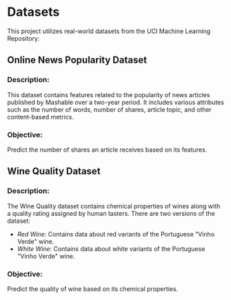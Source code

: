 # Datasets

This project utilizes real-world datasets from the UCI Machine Learning Repository:

## Online News Popularity Dataset

### Description:

This dataset contains features related to the popularity of news articles published by Mashable over a two-year period. It includes various attributes such as the number of words, number of shares, article topic, and other content-based metrics.

### Objective:

Predict the number of shares an article receives based on its features.

## Wine Quality Dataset

### Description:

The Wine Quality dataset contains chemical properties of wines along with a quality rating assigned by human tasters. There are two versions of the dataset:

- _Red Wine_: Contains data about red variants of the Portuguese "Vinho Verde" wine.
- _White Wine_: Contains data about white variants of the Portuguese "Vinho Verde" wine.

### Objective:

Predict the quality of wine based on its chemical properties.
